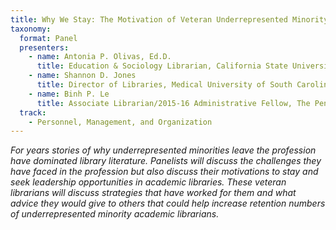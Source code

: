 ```yaml
---
title: Why We Stay: The Motivation of Veteran Underrepresented Minority Academic Librarians
taxonomy:
  format: Panel
  presenters:
    - name: Antonia P. Olivas, Ed.D.
      title: Education & Sociology Librarian, California State University San Marcos
    - name: Shannon D. Jones
      title: Director of Libraries, Medical University of South Carolina
    - name: Binh P. Le
      title: Associate Librarian/2015-16 Administrative Fellow, The Pennsylvania State University
  track:
    - Personnel, Management, and Organization
---
```

_For years stories of why underrepresented minorities leave the profession have dominated library literature. Panelists will discuss the challenges they have faced in the profession but also discuss their motivations to stay and seek leadership opportunities in academic libraries. These veteran librarians will discuss strategies that have worked for them and what advice they would give to others that could help increase retention numbers of underrepresented minority academic librarians._

